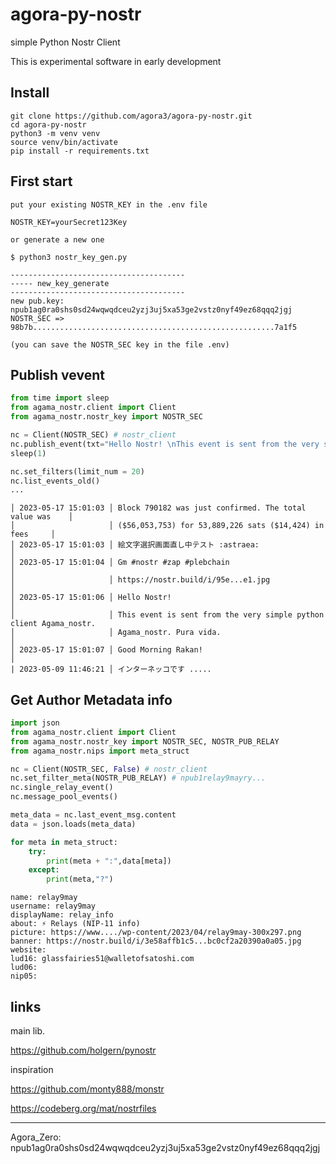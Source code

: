# agora-py-nostr

simple Python Nostr Client

This is experimental software in early development


## Install

```
git clone https://github.com/agora3/agora-py-nostr.git
cd agora-py-nostr
python3 -m venv venv  
source venv/bin/activate
pip install -r requirements.txt
```

## First start

```
put your existing NOSTR_KEY in the .env file 

NOSTR_KEY=yourSecret123Key

or generate a new one

$ python3 nostr_key_gen.py

---------------------------------------
----- new_key_generate
---------------------------------------
new pub.key: npub1ag0ra0shs0sd24wqwqdceu2yzj3uj5xa53ge2vstz0nyf49ez68qqq2jgj
NOSTR_SEC => 98b7b......................................................7a1f5

(you can save the NOSTR_SEC key in the file .env)
``` 
 
## Publish vevent
```python
from time import sleep
from agama_nostr.client import Client 
from agama_nostr.nostr_key import NOSTR_SEC

nc = Client(NOSTR_SEC) # nostr_client
nc.publish_event(txt="Hello Nostr! \nThis event is sent from the very simple python client Agama_nostr.\nPura vida.")
sleep(1)

nc.set_filters(limit_num = 20)
nc.list_events_old()
...
```
```
│ 2023-05-17 15:01:03 │ Block 790182 was just confirmed. The total value was    │
│                     │ ($56,053,753) for 53,889,226 sats ($14,424) in fees     │
│ 2023-05-17 15:01:03 │ 絵文字選択画面直し中テスト :astraea:                      │
│ 2023-05-17 15:01:04 │ Gm #nostr #zap #plebchain                               │
│                     │ https://nostr.build/i/95e...e1.jpg                      │
│ 2023-05-17 15:01:06 │ Hello Nostr!                                            │
│                     │ This event is sent from the very simple python client Agama_nostr.
│                     │ Agama_nostr. Pura vida.                                 │
│ 2023-05-17 15:01:07 │ Good Morning Rakan!                                     │
| 2023-05-09 11:46:21 │ インターネッコです .....
```

## Get Author Metadata info 
```python
import json
from agama_nostr.client import Client 
from agama_nostr.nostr_key import NOSTR_SEC, NOSTR_PUB_RELAY
from agama_nostr.nips import meta_struct

nc = Client(NOSTR_SEC, False) # nostr_client
nc.set_filter_meta(NOSTR_PUB_RELAY) # npub1relay9mayry...
nc.single_relay_event()
nc.message_pool_events()

meta_data = nc.last_event_msg.content
data = json.loads(meta_data)

for meta in meta_struct:
    try:
        print(meta + ":",data[meta])
    except:
        print(meta,"?")
```
```
name: relay9may
username: relay9may
displayName: relay_info
about: ⚡ Relays (NIP-11 info)
picture: https://www..../wp-content/2023/04/relay9may-300x297.png
banner: https://nostr.build/i/3e58affb1c5...bc0cf2a20390a0a05.jpg
website: 
lud16: glassfairies51@walletofsatoshi.com
lud06: 
nip05: 
```

## links

main lib.

https://github.com/holgern/pynostr

inspiration

https://github.com/monty888/monstr

https://codeberg.org/mat/nostrfiles

---

Agora_Zero: npub1ag0ra0shs0sd24wqwqdceu2yzj3uj5xa53ge2vstz0nyf49ez68qqq2jgj

